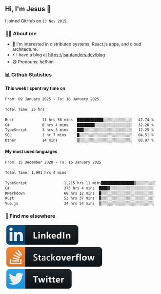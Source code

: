 ## Hi, I'm Jesus 👋

I joined GitHub on `13 Nov 2015`.

<!-- Talking about you -->

### 👨‍💻 About me

- 👦 I'm interested in distributed systems, React.js apps, and cloud architecture.
- ⚡️ I have a blog at <https://jsantanders.dev/blog>
- 😄 Pronouns: he/him

### 📊 Github Statistics

#### This week I spent my time on

<!--START_SECTION:weekly-->

```txt
From: 09 January 2025 - To: 16 January 2025

Total Time: 25 hrs

Rust             11 hrs 56 mins  ████████████░░░░░░░░░░░░░   47.74 %
C#               8 hrs 4 mins    ████████░░░░░░░░░░░░░░░░░   32.26 %
TypeScript       3 hrs 3 mins    ███░░░░░░░░░░░░░░░░░░░░░░   12.25 %
SQL              1 hr 7 mins     █░░░░░░░░░░░░░░░░░░░░░░░░   04.51 %
Other            14 mins         ▒░░░░░░░░░░░░░░░░░░░░░░░░   00.97 %
```

<!--END_SECTION:weekly-->

#### My most used languages

<!--START_SECTION:alltime-->

```txt
From: 15 December 2020 - To: 16 January 2025

Total Time: 1,991 hrs 4 mins

TypeScript                 1,215 hrs 11 mins███████████████▒░░░░░░░░░   61.03 %
C#                         373 hrs 4 mins  ████▓░░░░░░░░░░░░░░░░░░░░   18.74 %
RMarkdown                  68 hrs 12 mins  █░░░░░░░░░░░░░░░░░░░░░░░░   03.43 %
Rust                       53 hrs 37 mins  ▓░░░░░░░░░░░░░░░░░░░░░░░░   02.69 %
Vue.js                     34 hrs 54 mins  ▒░░░░░░░░░░░░░░░░░░░░░░░░   01.75 %
```

<!--END_SECTION:alltime-->

### 📢 Find me elsewhere

<p>
  <a target="_blank" href="https://linkedin.com/in/jsantanders">
    <img src="https://github.com/jsantanders/jsantanders/blob/master/img/linkedin.svg" alt="LinkedIn" style="vertical-align:top; margin:4px">
  </a>
  
  <a target="_blank" href="https://stackoverflow.com/users/7318331/jesus-santander">
    <img src="https://github.com/jsantanders/jsantanders/blob/master/img/stackoverflow.svg" alt="StackOverflow" style="vertical-align:top; margin:4px">
  </a>
  
  <a target="_blank" href="http://twitter.com/jsantanders">
    <img src="https://github.com/jsantanders/jsantanders/blob/master/img/twitter.svg" alt="Twitter" style="vertical-align:top; margin:4px">
  </a>
</p>

